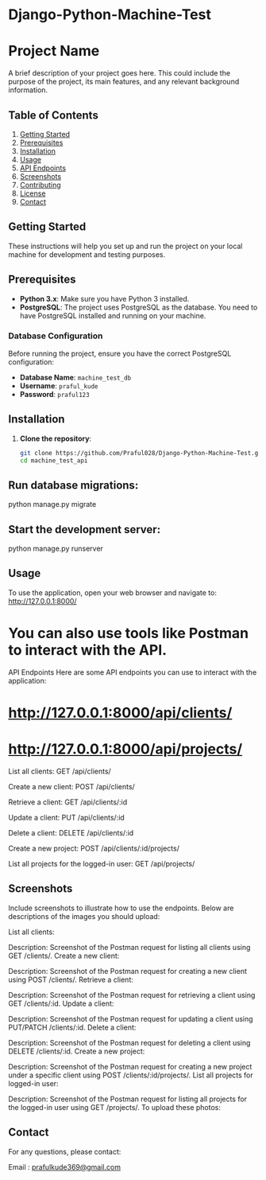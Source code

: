 ﻿# Django-Python-Machine-Test
# Project Name

A brief description of your project goes here. This could include the purpose of the project, its main features, and any relevant background information.

## Table of Contents

1. [Getting Started](#getting-started)
2. [Prerequisites](#prerequisites)
3. [Installation](#installation)
4. [Usage](#usage)
5. [API Endpoints](#api-endpoints)
6. [Screenshots](#screenshots)
7. [Contributing](#contributing)
8. [License](#license)
9. [Contact](#contact)

## Getting Started

These instructions will help you set up and run the project on your local machine for development and testing purposes.

## Prerequisites

- **Python 3.x**: Make sure you have Python 3 installed.
- **PostgreSQL**: The project uses PostgreSQL as the database. You need to have PostgreSQL installed and running on your machine.

### Database Configuration

Before running the project, ensure you have the correct PostgreSQL configuration:

- **Database Name**: `machine_test_db`
- **Username**: `praful_kude`
- **Password**: `praful123`

## Installation

1. **Clone the repository**:

   ```bash
   git clone https://github.com/Praful028/Django-Python-Machine-Test.git
   cd machine_test_api

## Run database migrations:

python manage.py migrate

## Start the development server:
python manage.py runserver

## Usage
To use the application, open your web browser and navigate to:
http://127.0.0.1:8000/

# You can also use tools like Postman to interact with the API.
API Endpoints
Here are some API endpoints you can use to interact with the application:
# http://127.0.0.1:8000/api/clients/
# http://127.0.0.1:8000/api/projects/


List all clients:
GET /api/clients/

Create a new client:
POST /api/clients/

Retrieve a client:
GET /api/clients/:id

Update a client:
PUT /api/clients/:id

Delete a client:
DELETE /api/clients/:id

Create a new project:
POST /api/clients/:id/projects/

List all projects for the logged-in user:
GET /api/projects/

## Screenshots
Include screenshots to illustrate how to use the endpoints. Below are descriptions of the images you should upload:

List all clients:

Description: Screenshot of the Postman request for listing all clients using GET /clients/.
Create a new client:

Description: Screenshot of the Postman request for creating a new client using POST /clients/.
Retrieve a client:

Description: Screenshot of the Postman request for retrieving a client using GET /clients/:id.
Update a client:

Description: Screenshot of the Postman request for updating a client using PUT/PATCH /clients/:id.
Delete a client:

Description: Screenshot of the Postman request for deleting a client using DELETE /clients/:id.
Create a new project:

Description: Screenshot of the Postman request for creating a new project under a specific client using POST /clients/:id/projects/.
List all projects for logged-in user:

Description: Screenshot of the Postman request for listing all projects for the logged-in user using GET /projects/.
To upload these photos:


## Contact
For any questions, please contact:

Email : prafulkude369@gmail.com
